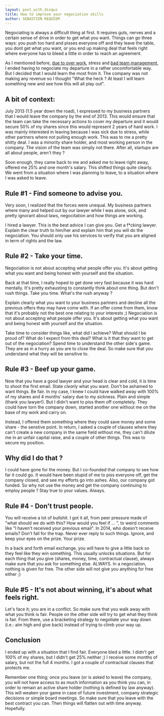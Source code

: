 ```yaml
---
layout: post_with_disqus
title: How to improve your negociation skills
author: SEBASTIEN REQUIEM
---
```


<p class="intro">Negociating is always a difficult thing at first. It requires guts, nerves and a certain sense of drive in order to get what you want. Things can go three ways: you push too hard and pisses everyone off and they leave the table, you dont get what you want, or you end up making deal that feels right where everyone has to bleed a little in order to reach an agreement.</p>

As I mentioned before, [due to over work](http://sebastien.requiem.fr/2013/12/19/quit-your-startup-before-getting-sick.html), stress and [bad team management](http://sebastien.requiem.fr/2014/01/23/killing-the-ASAP-culture.html), I ended having to negociate my departure in a rather uncomfortable way. But I decided that I would learn the most from it. The company was not making any revenue so I thought "What the heck ? At least I will learn something new and see how this will all play out".

A bit of context:
--------------
July 2013 (1.5 year down the road), I expressed to my business partners that I would leave the company by the end of 2013. This would ensure that the team can take the necessary actions to cover my departure and it would secure 50% of my shares since this would represent 2 years of hard work. I was mainly interested in leaving because I was sick due to stress, while other partners where not pulling enough work. This was to me a pretty shitty deal. I was a minority share holder, and most working person in the company. The vision of the team was simply not there. After all, startups are all about people, aren't they ?

Soon enough, they came back to me and asked me to leave right away, offered me 25% and one month's salary. This shifted things quite clearly. We went from a situation where I was planning to leave, to a situation where I was asked to leave.

## Rule #1 - Find someone to advise you. ##

Very soon, I realized that the forces were unequal. My business partners where many and helped out by our lawyer while I was alone, sick, and pretty ignorant about laws, negocitation and how things are working.

I hired a lawyer. This is the best advice I can give you. Get a f*cking lawyer. Explain the clear truth to him/her and explain him that _you_ will do the negociation. You should only use his services to verify that you are aligned in term of rights and the law.

## Rule #2 - Take your time. ##

<p class="blockquote">Negociation is not about accepting what people offer you. It's about getting what you want and being honest with yourself and the situation.</p>

Back at that time, I really hoped to get done very fast because it was hard mentally. It's pretty exhausting to constantly think about one thing. But don't rush things. Take you time. What's the rush anyway ?

Explain clearly what you want to your business partners and decline all the previous offers they may have come with. If an offer come from them, know that it's probably not the best one relating to your interests ;) Negociation is not about accepting what people offer you. It's about getting what you want and being honest with yourself and the situation.

Take time to consider things like, what did I achieve? What should I be proud of? What do I expect from this deal? What is it that _they_ want to get out of the negociation? Spend time to understand the other side's game. They are as in a hurry as you are to close the deal. So make sure that you understand what they will be sensitive to.

## Rule #3 - Beef up your game. ##

Now that you have a good lawyer and your head is clear and cold, it is time to shoot the first email. State _clearly_ what you want. Don't be ashamed to want things. Be fair. In my case, I knew I could have walked away with 100% of my shares and 4 months' salary due to my sickness. Plain and simple (thank you lawyer!). But I didn't want to piss them off completely. They could have torn the company down, started another one without me on the base of my work and carry on.

Instead, I offered them something where they could save money and some share - the senstive point. In return, I asked a couple of clauses where they can't create a new company in the same field without me, they can't dilute me in an unfair capital raise, and a couple of other things. This was to secure my position.

## Why did I do that ? ##

I could have gone for the money. But I co-founded that company to see how far it could go. It would have been stupid of me to piss everyone off, get the company closed, and see my efforts go into ashes. Also, our company got funded. So why not use the money and get the company continuing to employ people ? Stay true to your values. Always.

## Rule #4 - Don't trust people. ##

You will receive a lot of bullshit. I got it all, from peer pressure made of "what should we do with this? How would you feel if ... ", to weird comments like "I haven't received your previous email". In 2014, who doesn't receive emails? Don't fall for the trap. Never ever reply to such things. Ignore, and keep your eyes on the prize. Your prize.

In a back and forth email exchange, you will have to give a little back so they feel like they win something. This usually unlocks situations. But for each thing that you give (shares, money, time, contractual clause), always make sure that you ask for something else. ALWAYS. In a negociation, nothing is given for free. The other side will not give you anything for free either ;)

## Rule #5 - It's not about winning, it's about what feels right. ##

Let's face it; you are in a conflict. So make sure that you walk away with what you think is fair. People on the other side will try to get what they think is fair. From there, use a bracketing strategy to negotiate your way down (i.e.: aim high and give back) instead of trying to climb your way up.

## Conclusion ##

I ended up with a situation that I find fair. Everyone bled a little. I didn't get 100% of my shares, but I didn't get 25% neither ;) I receive some months of salary, but not the full 4 months. I got a couple of contractual clauses that protects me.

Remember one thing; once you leave (or is asked to leave) the company, you will not have access to as much information as you think you can, in order to remain an active share holder (nothing is defined by law anyway). This will weaken your game in case of future investment, company strategic decisions or simple board meetings. So make sure that you leave with the best contract you can. Then things will flatten out with time anyway. Hopefully.
